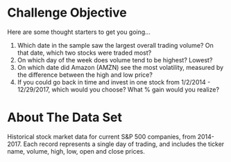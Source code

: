 # Challenge Objective
Here are some thought starters to get you going...
1.  Which date in the sample saw the largest overall trading volume? On that date, which two stocks were traded most?
2.  On which day of the week does volume tend to be highest? Lowest?
3.  On which date did Amazon (AMZN) see the most volatility, measured by the difference between the high and low price?
4.  If you could go back in time and invest in one stock from 1/2/2014 - 12/29/2017, which would you choose? What % gain would you realize?

# About The Data Set
Historical stock market data for current S&P 500 companies, from 2014-2017. Each record represents a single day of trading, and includes the ticker name, volume, high, low, open and close prices.